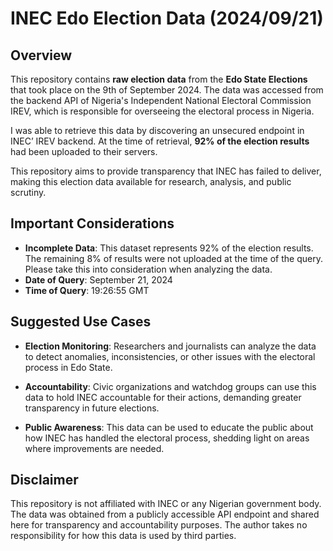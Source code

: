 # INEC Edo Election Data (2024/09/21)

## Overview

This repository contains **raw election data** from the **Edo State Elections** that took place on the 9th of September 2024. The data was accessed from the backend API of Nigeria's Independent National Electoral Commission IREV, which is responsible for overseeing the electoral process in Nigeria. 

I was able to retrieve this data by discovering an unsecured endpoint in INEC’ IREV backend. At the time of retrieval, **92% of the election results** had been uploaded to their servers.

This repository aims to provide transparency that INEC has failed to deliver, making this election data available for research, analysis, and public scrutiny.



## Important Considerations

- **Incomplete Data**: This dataset represents 92% of the election results. The remaining 8% of results were not uploaded at the time of the query. Please take this into consideration when analyzing the data.
- **Date of Query**: September 21, 2024
- **Time of Query**: 19:26:55 GMT



## Suggested Use Cases

- **Election Monitoring**: Researchers and journalists can analyze the data to detect anomalies, inconsistencies, or other issues with the electoral process in Edo State.
  
- **Accountability**: Civic organizations and watchdog groups can use this data to hold INEC accountable for their actions, demanding greater transparency in future elections.

- **Public Awareness**: This data can be used to educate the public about how INEC has handled the electoral process, shedding light on areas where improvements are needed.


## Disclaimer

This repository is not affiliated with INEC or any Nigerian government body. The data was obtained from a publicly accessible API endpoint and shared here for transparency and accountability purposes. The author takes no responsibility for how this data is used by third parties.


